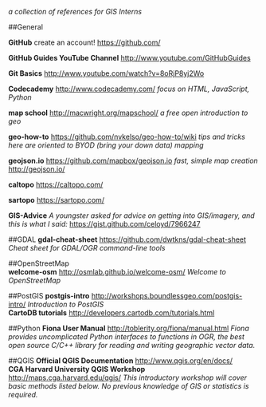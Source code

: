 _a collection of references for GIS Interns_
<br>

##General  

**GitHub** create an account! https://github.com/  

**GitHub Guides YouTube Channel** http://www.youtube.com/GitHubGuides

**Git Basics** http://www.youtube.com/watch?v=8oRjP8yj2Wo

**Codecademy** http://www.codecademy.com/ _focus on HTML, JavaScript, Python_

**map school** http://macwright.org/mapschool/ _a free open introduction to geo_  

**geo-how-to** https://github.com/nvkelso/geo-how-to/wiki _tips and tricks here are oriented to BYOD (bring your down data) mapping_

**geojson.io** https://github.com/mapbox/geojson.io _fast, simple map creation_ 
http://geojson.io/

**caltopo**  https://caltopo.com/  

**sartopo**  https://sartopo.com/  

**GIS-Advice** _A youngster asked for advice on getting into GIS/imagery, and this is what I said:_ https://gist.github.com/celoyd/7966247

##GDAL
**gdal-cheat-sheet** https://github.com/dwtkns/gdal-cheat-sheet _Cheat sheet for GDAL/OGR command-line tools_

##OpenStreetMap  
**welcome-osm** http://osmlab.github.io/welcome-osm/ _Welcome to OpenStreetMap_  

##PostGIS
**postgis-intro** http://workshops.boundlessgeo.com/postgis-intro/ _Introduction to PostGIS_  
**CartoDB tutorials** http://developers.cartodb.com/tutorials.html 

##Python
**Fiona User Manual** http://toblerity.org/fiona/manual.html _Fiona provides uncomplicated Python interfaces to functions in OGR, the best open source C/C++ library for reading and writing geographic vector data._  

##QGIS
**Official QGIS Documentation** http://www.qgis.org/en/docs/  
**CGA Harvard University QGIS Workshop** http://maps.cga.harvard.edu/qgis/ _This introductory workshop will cover basic methods listed below. No previous knowledge of GIS or statistics is required._  
